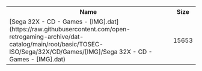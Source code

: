 <table>
<tr><th>Name</th><th>Size</th></tr>
<tr><td>[Sega 32X - CD - Games - [IMG].dat](https://raw.githubusercontent.com/open-retrogaming-archive/dat-catalog/main/root/basic/TOSEC-ISO/Sega/32X/CD/Games/[IMG]/Sega 32X - CD - Games - [IMG].dat)</td><td>15653</td></tr>
</table>

